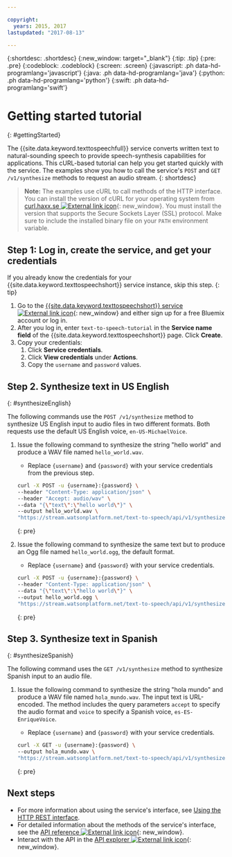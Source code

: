 ```yaml
---

copyright:
  years: 2015, 2017
lastupdated: "2017-08-13"

---
```


{:shortdesc: .shortdesc}
{:new_window: target="_blank"}
{:tip: .tip}
{:pre: .pre}
{:codeblock: .codeblock}
{:screen: .screen}
{:javascript: .ph data-hd-programlang='javascript'}
{:java: .ph data-hd-programlang='java'}
{:python: .ph data-hd-programlang='python'}
{:swift: .ph data-hd-programlang='swift'}

# Getting started tutorial
{: #gettingStarted}

The {{site.data.keyword.texttospeechfull}} service converts written text to natural-sounding speech to provide speech-synthesis capabilities for applications. This cURL-based tutorial can help you get started quickly with the service. The examples show you how to call the service's `POST` and `GET /v1/synthesize` methods to request an audio stream.
{: shortdesc}

> **Note:** The examples use cURL to call methods of the HTTP interface. You can install the version of cURL for your operating system from [curl.haxx.se ![External link icon](../../icons/launch-glyph.svg "External link icon")](https://curl.haxx.se/){: new_window}. You must install the version that supports the Secure Sockets Layer (SSL) protocol. Make sure to include the installed binary file on your `PATH` environment variable.

## Step 1: Log in, create the service, and get your credentials

If you already know the credentials for your {{site.data.keyword.texttospeechshort}} service instance, skip this step.
{: tip}

1.  Go to the [{{site.data.keyword.texttospeechshort}} service ![External link icon](../../icons/launch-glyph.svg "External link icon")](https://console.bluemix.net/catalog/services/text-to-speech/){: new_window} and either sign up for a free Bluemix account or log in.
1.  After you log in, enter `text-to-speech-tutorial` in the **Service name field** of the {{site.data.keyword.texttospeechshort}} page. Click **Create**.
1.  Copy your credentials:
    1.  Click **Service credentials**.
    1.  Click **View credentials** under **Actions**.
    1.  Copy the `username` and `password` values.

## Step 2. Synthesize text in US English
{: #synthesizeEnglish}

The following commands use the `POST /v1/synthesize` method to synthesize US English input to audio files in two different formats. Both requests use the default US English voice, `en-US-MichaelVoice`.

1.  Issue the following command to synthesize the string "hello world" and produce a WAV file named `hello_world.wav`.
    -   Replace `{username}` and `{password}` with your service credentials from the previous step.

    ```bash
    curl -X POST -u {username}:{password} \
    --header "Content-Type: application/json" \
    --header "Accept: audio/wav" \
    --data "{\"text\":\"hello world\"}" \
    --output hello_world.wav \
    "https://stream.watsonplatform.net/text-to-speech/api/v1/synthesize"
    ```
    {: pre}

1.  Issue the following command to synthesize the same text but to produce an Ogg file named `hello_world.ogg`, the default format.
    -   Replace `{username}` and `{password}` with your service credentials.

    ```bash
    curl -X POST -u {username}:{password} \
    --header "Content-Type: application/json" \
    --data "{\"text\":\"hello world\"}" \
    --output hello_world.ogg \
    "https://stream.watsonplatform.net/text-to-speech/api/v1/synthesize"
    ```
    {: pre}

## Step 3. Synthesize text in Spanish
{: #synthesizeSpanish}

The following command uses the `GET /v1/synthesize` method to synthesize Spanish input to an audio file.

1.  Issue the following command to synthesize the string "hola mundo" and produce a WAV file named `hola_mundo.wav`. The input text is URL-encoded. The method includes the query parameters `accept` to specify the audio format and `voice` to specify a Spanish voice, `es-ES-EnriqueVoice`.
    -   Replace `{username}` and `{password}` with your service credentials.

    ```bash
    curl -X GET -u {username}:{password} \
    --output hola_mundo.wav \
    "https://stream.watsonplatform.net/text-to-speech/api/v1/synthesize?accept=audio/wav&text=hola%20mundo&voice=es-ES_EnriqueVoice"
    ```
    {: pre}

## Next steps

-   For more information about using the service's interface, see [Using the HTTP REST interface](/docs/services/text-to-speech/http.html).
-   For detailed information about the methods of the service's interface, see the [API reference ![External link icon](../../icons/launch-glyph.svg "External link icon")](https://www.ibm.com/watson/developercloud/text-to-speech/api/v1/){: new_window}.
-   Interact with the API in the [API explorer ![External link icon](../../icons/launch-glyph.svg "External link icon")](https://watson-api-explorer.mybluemix.net/apis/text-to-speech-v1){: new_window}.
